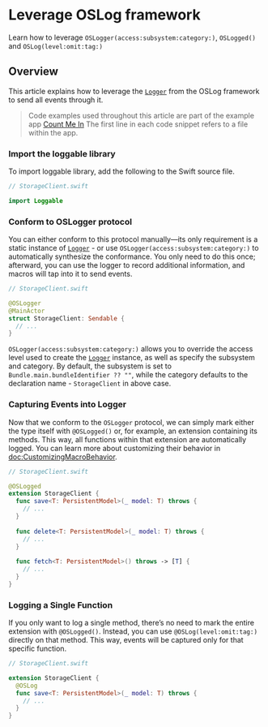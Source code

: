# Leverage OSLog framework

Learn how to leverage ``OSLogger(access:subsystem:category:)``, ``OSLogged()`` and ``OSLog(level:omit:tag:)``

## Overview

This article explains how to leverage the [`Logger`](https://developer.apple.com/documentation/os/logger) from the OSLog framework to send all events through it.

> Code examples used throughout this article are part of the example app [Count Me In](https://github.com/23122K/swift-loggable/tree/main/Examples/CountMeIn)
> The first line in each code snippet refers to a file within the app.

### Import the loggable library

To import loggable library, add the following to the Swift source file.
```swift
// StorageClient.swift

import Loggable
```
### Conform to OSLogger protocol

You can either conform to this protocol manually—its only requirement is a static instance of [`Logger`](https://developer.apple.com/documentation/os/logger) - or use ``OSLogger(access:subsystem:category:)`` to automatically synthesize the conformance. You only need to do this once; afterward, you can use the logger to record additional information, and macros will tap into it to send events.

```swift
// StorageClient.swift

@OSLogger
@MainActor
struct StorageClient: Sendable {
  // ...
}
```

``OSLogger(access:subsystem:category:)`` allows you to override the access level used to create the [`Logger`](https://developer.apple.com/documentation/os/logger) instance, as well as specify the subsystem and category. By default, the subsystem is set to `Bundle.main.bundleIdentifier ?? ""`, while the category defaults to the declaration name - `StorageClient` in above case.


### Capturing Events into Logger

Now that we conform to the ``OSLogger`` protocol, we can simply mark either the type itself with ``@OSLogged()`` or, for example, an extension containing its methods. This way, all functions within that extension are automatically logged. You can learn more about customizing their behavior in <doc:CustomizingMacroBehavior>.

```swift
// StorageClient.swift

@OSLogged
extension StorageClient {
  func save<T: PersistentModel>(_ model: T) throws {
    // ...
  }
  
  func delete<T: PersistentModel>(_ model: T) throws {
    // ...
  }
 
  func fetch<T: PersistentModel>() throws -> [T] {
    // ...
  }
}
```

### Logging a Single Function

If you only want to log a single method, there’s no need to mark the entire extension with ``@OSLogged()``. Instead, you can use ``@OSLog(level:omit:tag:)`` directly on that method. This way, events will be captured only for that specific function.

```swift
// StorageClient.swift

extension StorageClient {
  @OSLog
  func save<T: PersistentModel>(_ model: T) throws {
    // ...
  }
}
```
